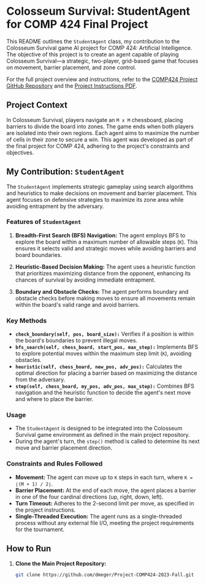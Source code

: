 # Colosseum Survival: StudentAgent for COMP 424 Final Project

This README outlines the `StudentAgent` class, my contribution to the Colosseum Survival game AI project for COMP 424: Artificial Intelligence. The objective of this project is to create an agent capable of playing Colosseum Survival—a strategic, two-player, grid-based game that focuses on movement, barrier placement, and zone control.

For the full project overview and instructions, refer to the [COMP424 Project GitHub Repository](https://github.com/dmeger/Project-COMP424-2023-Fall) and the [Project Instructions PDF](https://us.edstem.org/api/resources/32098/download/COMP424_Fall2023_FinalProjectInstuctions.pdf).

## Project Context

In Colosseum Survival, players navigate an `M x M` chessboard, placing barriers to divide the board into zones. The game ends when both players are isolated into their own regions. Each agent aims to maximize the number of cells in their zone to secure a win. This agent was developed as part of the final project for COMP 424, adhering to the project's constraints and objectives.

## My Contribution: `StudentAgent`

The `StudentAgent` implements strategic gameplay using search algorithms and heuristics to make decisions on movement and barrier placement. This agent focuses on defensive strategies to maximize its zone area while avoiding entrapment by the adversary.

### Features of `StudentAgent`

1. **Breadth-First Search (BFS) Navigation:** The agent employs BFS to explore the board within a maximum number of allowable steps (`K`). This ensures it selects valid and strategic moves while avoiding barriers and board boundaries.

2. **Heuristic-Based Decision Making:** The agent uses a heuristic function that prioritizes maximizing distance from the opponent, enhancing its chances of survival by avoiding immediate entrapment.

3. **Boundary and Obstacle Checks:** The agent performs boundary and obstacle checks before making moves to ensure all movements remain within the board's valid range and avoid barriers.

### Key Methods

- **`check_boundary(self, pos, board_size):`** Verifies if a position is within the board's boundaries to prevent illegal moves.
- **`bfs_search(self, chess_board, start_pos, max_step):`** Implements BFS to explore potential moves within the maximum step limit (`K`), avoiding obstacles.
- **`heuristic(self, chess_board, new_pos, adv_pos):`** Calculates the optimal direction for placing a barrier based on maximizing the distance from the adversary.
- **`step(self, chess_board, my_pos, adv_pos, max_step):`** Combines BFS navigation and the heuristic function to decide the agent's next move and where to place the barrier.

### Usage

- The `StudentAgent` is designed to be integrated into the Colosseum Survival game environment as defined in the main project repository.
- During the agent's turn, the `step()` method is called to determine its next move and barrier placement direction.

### Constraints and Rules Followed

- **Movement:** The agent can move up to `K` steps in each turn, where `K = ⌊(M + 1) / 2⌋`.
- **Barrier Placement:** At the end of each move, the agent places a barrier in one of the four cardinal directions (up, right, down, left).
- **Turn Timeout:** Adheres to the 2-second limit per move, as specified in the project instructions.
- **Single-Threaded Execution:** The agent runs as a single-threaded process without any external file I/O, meeting the project requirements for the tournament.

## How to Run

1. **Clone the Main Project Repository:** 
   ```bash
   git clone https://github.com/dmeger/Project-COMP424-2023-Fall.git

